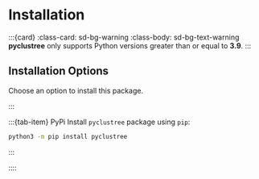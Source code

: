 # Installation

:::{card}
:class-card: sd-bg-warning
:class-body: sd-bg-text-warning
**pyclustree** only supports Python versions greater than or equal to **3.9**.
:::

## Installation Options

Choose an option to install this package.

:::

:::{tab-item} PyPi
Install `pyclustree` package using `pip`:

```bash
python3 -m pip install pyclustree
```

:::

::::
